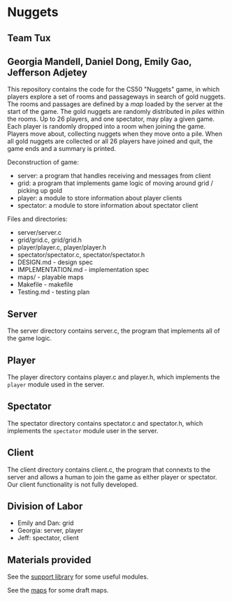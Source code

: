 # Nuggets
## Team Tux 
## Georgia Mandell, Daniel Dong, Emily Gao, Jefferson Adjetey

This repository contains the code for the CS50 "Nuggets" game, in which players explore a set of rooms and passageways in search of gold nuggets.
The rooms and passages are defined by a *map* loaded by the server at the start of the game.
The gold nuggets are randomly distributed in *piles* within the rooms.
Up to 26 players, and one spectator, may play a given game.
Each player is randomly dropped into a room when joining the game.
Players move about, collecting nuggets when they move onto a pile.
When all gold nuggets are collected or all 26 players have joined and quit, the game ends and a summary is printed.

Deconstruction of game: 
* server: a program that handles receiving and messages from client
* grid: a program that implements game logic of moving around grid / picking up gold 
* player: a module to store information about player clients
* spectator: a module to store information about spectator client

Files and directories: 
* server/server.c 
* grid/grid.c, grid/grid.h
* player/player.c, player/player.h
* spectator/spectator.c, spectator/spectator.h
* DESIGN.md - design spec 
* IMPLEMENTATION.md - implementation spec 
* maps/ - playable maps 
* Makefile - makefile 
* Testing.md - testing plan

## Server

The server directory contains server.c, the program that implements all of the game logic.

## Player 

The player directory contains player.c and player.h, which implements the `player` module used in the server. 

## Spectator 

The spectator directory contains spectator.c and spectator.h, which implements the `spectator` module user in the server.

## Client 
The client directory contains client.c, the program that connexts to the server and allows a human to join the game as either player or spectator. Our client functionality is not fully developed. 

## Division of Labor 
- Emily and Dan: grid 
- Georgia: server, player  
- Jeff: spectator, client 

## Materials provided

See the [support library](support/README.md) for some useful modules.

See the [maps](maps/README.md) for some draft maps.
